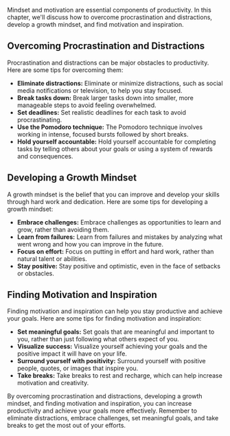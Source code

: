 
Mindset and motivation are essential components of productivity. In this chapter, we'll discuss how to overcome procrastination and distractions, develop a growth mindset, and find motivation and inspiration.

Overcoming Procrastination and Distractions
-------------------------------------------

Procrastination and distractions can be major obstacles to productivity. Here are some tips for overcoming them:

* **Eliminate distractions:** Eliminate or minimize distractions, such as social media notifications or television, to help you stay focused.
* **Break tasks down:** Break larger tasks down into smaller, more manageable steps to avoid feeling overwhelmed.
* **Set deadlines:** Set realistic deadlines for each task to avoid procrastinating.
* **Use the Pomodoro technique:** The Pomodoro technique involves working in intense, focused bursts followed by short breaks.
* **Hold yourself accountable:** Hold yourself accountable for completing tasks by telling others about your goals or using a system of rewards and consequences.

Developing a Growth Mindset
---------------------------

A growth mindset is the belief that you can improve and develop your skills through hard work and dedication. Here are some tips for developing a growth mindset:

* **Embrace challenges:** Embrace challenges as opportunities to learn and grow, rather than avoiding them.
* **Learn from failures:** Learn from failures and mistakes by analyzing what went wrong and how you can improve in the future.
* **Focus on effort:** Focus on putting in effort and hard work, rather than natural talent or abilities.
* **Stay positive:** Stay positive and optimistic, even in the face of setbacks or obstacles.

Finding Motivation and Inspiration
----------------------------------

Finding motivation and inspiration can help you stay productive and achieve your goals. Here are some tips for finding motivation and inspiration:

* **Set meaningful goals:** Set goals that are meaningful and important to you, rather than just following what others expect of you.
* **Visualize success:** Visualize yourself achieving your goals and the positive impact it will have on your life.
* **Surround yourself with positivity:** Surround yourself with positive people, quotes, or images that inspire you.
* **Take breaks:** Take breaks to rest and recharge, which can help increase motivation and creativity.

By overcoming procrastination and distractions, developing a growth mindset, and finding motivation and inspiration, you can increase productivity and achieve your goals more effectively. Remember to eliminate distractions, embrace challenges, set meaningful goals, and take breaks to get the most out of your efforts.
